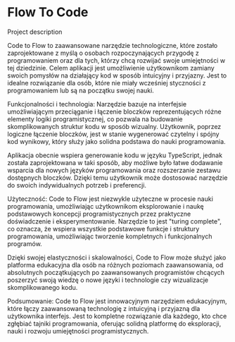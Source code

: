 # Flow To Code

Project description

Code to Flow to zaawansowane narzędzie technologiczne, które zostało zaprojektowane z myślą o osobach rozpoczynających przygodę z programowaniem oraz dla tych, którzy chcą rozwijać swoje umiejętności w tej dziedzinie. Celem aplikacji jest umożliwienie użytkownikom zamiany swoich pomysłów na działający kod w sposób intuicyjny i przyjazny. Jest to idealne rozwiązanie dla osób, które nie miały wcześniej styczności z programowaniem lub są na początku swojej nauki.


Funkcjonalności i technologia:
Narzędzie bazuje na interfejsie umożliwiającym przeciąganie i łączenie bloczków reprezentujących różne elementy logiki programistycznej, co pozwala na budowanie skomplikowanych struktur kodu w sposób wizualny. Użytkownik, poprzez logiczne łączenie bloczków, jest w stanie wygenerować czytelny i spójny kod wynikowy, który służy jako solidna podstawa do nauki programowania.

Aplikacja obecnie wspiera generowanie kodu w języku TypeScript, jednak została zaprojektowana w taki sposób, aby możliwe było łatwe dodawanie wsparcia dla nowych języków programowania oraz rozszerzanie zestawu dostępnych bloczków. Dzięki temu użytkownik może dostosować narzędzie do swoich indywidualnych potrzeb i preferencji.



Użyteczność:
Code to Flow jest niezwykle użyteczne w procesie nauki programowania, umożliwiając użytkownikom eksplorowanie i naukę podstawowych koncepcji programistycznych przez praktyczne doświadczenie i eksperymentowanie. Narzędzie to jest "turing complete", co oznacza, że wspiera wszystkie podstawowe funkcje i struktury programowania, umożliwiając tworzenie kompletnych i funkcjonalnych programów.

Dzięki swojej elastyczności i skalowalności, Code to Flow może służyć jako platforma edukacyjna dla osób na różnych poziomach zaawansowania, od absolutnych początkujących po zaawansowanych programistów chcących poszerzyć swoją wiedzę o nowe języki i technologie czy wizualizacje skomplikowanego kodu.



Podsumowanie:
Code to Flow jest innowacyjnym narzędziem edukacyjnym, które łączy zaawansowaną technologię z intuicyjną i przyjazną dla użytkownika interfejs. Jest to kompletne rozwiązanie dla każdego, kto chce zgłębiać tajniki programowania, oferując solidną platformę do eksploracji, nauki i rozwoju umiejętności programistycznych.

